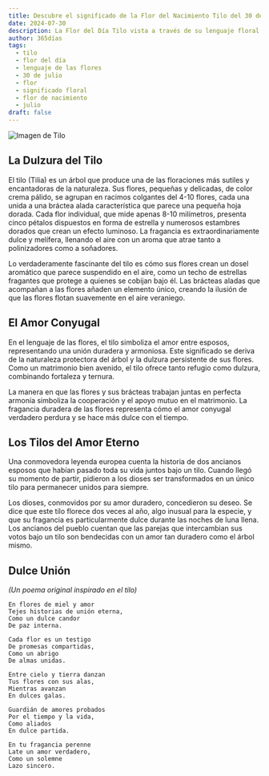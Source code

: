 ```yaml
---
title: Descubre el significado de la Flor del Nacimiento Tilo del 30 de julio
date: 2024-07-30
description: La Flor del Día Tilo vista a través de su lenguaje floral e historias
author: 365días
tags:
  - tilo
  - flor del día
  - lenguaje de las flores
  - 30 de julio
  - flor
  - significado floral
  - flor de nacimiento
  - julio
draft: false
---
```


![Imagen de Tilo](https://cdn.pixabay.com/photo/2020/06/28/18/30/linde-5350285_1280.jpg#center#center)


## La Dulzura del Tilo

El tilo (Tilia) es un árbol que produce una de las floraciones más sutiles y encantadoras de la naturaleza. Sus flores, pequeñas y delicadas, de color crema pálido, se agrupan en racimos colgantes del 4-10 flores, cada una unida a una bráctea alada característica que parece una pequeña hoja dorada. Cada flor individual, que mide apenas 8-10 milímetros, presenta cinco pétalos dispuestos en forma de estrella y numerosos estambres dorados que crean un efecto luminoso. La fragancia es extraordinariamente dulce y melífera, llenando el aire con un aroma que atrae tanto a polinizadores como a soñadores.

Lo verdaderamente fascinante del tilo es cómo sus flores crean un dosel aromático que parece suspendido en el aire, como un techo de estrellas fragantes que protege a quienes se cobijan bajo él. Las brácteas aladas que acompañan a las flores añaden un elemento único, creando la ilusión de que las flores flotan suavemente en el aire veraniego.

## El Amor Conyugal

En el lenguaje de las flores, el tilo simboliza el amor entre esposos, representando una unión duradera y armoniosa. Este significado se deriva de la naturaleza protectora del árbol y la dulzura persistente de sus flores. Como un matrimonio bien avenido, el tilo ofrece tanto refugio como dulzura, combinando fortaleza y ternura.

La manera en que las flores y sus brácteas trabajan juntas en perfecta armonía simboliza la cooperación y el apoyo mutuo en el matrimonio. La fragancia duradera de las flores representa cómo el amor conyugal verdadero perdura y se hace más dulce con el tiempo.

## Los Tilos del Amor Eterno

Una conmovedora leyenda europea cuenta la historia de dos ancianos esposos que habían pasado toda su vida juntos bajo un tilo. Cuando llegó su momento de partir, pidieron a los dioses ser transformados en un único tilo para permanecer unidos para siempre.

Los dioses, conmovidos por su amor duradero, concedieron su deseo. Se dice que este tilo florece dos veces al año, algo inusual para la especie, y que su fragancia es particularmente dulce durante las noches de luna llena. Los ancianos del pueblo cuentan que las parejas que intercambian sus votos bajo un tilo son bendecidas con un amor tan duradero como el árbol mismo.

## Dulce Unión
*(Un poema original inspirado en el tilo)*

```
En flores de miel y amor
Tejes historias de unión eterna,
Como un dulce candor
De paz interna.

Cada flor es un testigo
De promesas compartidas,
Como un abrigo
De almas unidas.

Entre cielo y tierra danzan
Tus flores con sus alas,
Mientras avanzan
En dulces galas.

Guardián de amores probados
Por el tiempo y la vida,
Como aliados
En dulce partida.

En tu fragancia perenne
Late un amor verdadero,
Como un solemne
Lazo sincero.
```